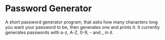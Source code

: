 # Password Generator
A short password generator program, that asks how many characters long you want your password to be, then generates one and prints it.
It currently generates passwords with a-z, A-Z, 0-9, - and _ in it.
